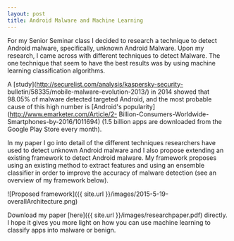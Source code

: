 ```yaml
---
layout: post
title: Android Malware and Machine Learning
---
```


For my Senior Seminar class I decided to research a technique to detect Android malware, specifically, unknown Android Malware. Upon my research, I came across with different techniques to detect Malware. The one technique that seem to have the best results was by using machine learning classification algorithms.

A [study](http://securelist.com/analysis/kaspersky-security-
bulletin/58335/mobile-malware-evolution-2013/) in 2014 showed that 98.05% of malware detected targeted Android, and the most probable cause of this high number is [Android's popularity](http://www.emarketer.com/Article/2-
Billion-Consumers-Worldwide-Smartphones-by-2016/1011694) (1.5 billion apps are downloaded from the Google Play Store every month).

In my paper I go into detail of the different techniques researchers have used to detect unknown Android malware and I also propose extending an existing framework to detect Android malware. My framework proposes using an existing method to extract features and using an ensemble classifier in order to improve the accuracy of malware detection (see an overview of my framework below).

![Proposed framework]({{ site.url }}/images/2015-5-19-overallArchitecture.png)

Download my paper [here]({{ site.url }}/images/researchpaper.pdf) directly. I hope it gives you more light on how you can use machine learning to classify apps into malware or benign.
